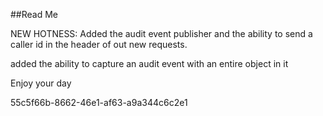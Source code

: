 ﻿##Read Me

NEW HOTNESS: Added the audit event publisher and the ability to send a caller id in the header
of out new requests.

added the ability to capture an audit event with an entire object in it

Enjoy your day

55c5f66b-8662-46e1-af63-a9a344c6c2e1
